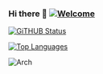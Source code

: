 ### Hi there 👋 [![Welcome](https://img.shields.io/badge/NiTRONDC-WELCOME-brightgreen.svg?style=flat-square)](https://github.com/NiTRONDC)

[![GiTHUB Status](https://github-readme-stats.vercel.app/api?username=NiTRONDC&count_private=true&show_icons=true&theme=radical)](https://github.com/NiTRONDC)

[![Top Languages](https://github-readme-stats.vercel.app/api/top-langs/?username=NiTRONDC&show_icons=true&theme=radical)](https://github.com/NiTRONDC)

![Arch](https://archiveprogram.github.com/)


<!--
**NiTRONDC/NiTRONDC** is a ✨ _special_ ✨ repository because its `README.md` (this file) appears on your GitHub profile.

Here are some ideas to get you started:

- 🔭 I’m currently working on ...
- 🌱 I’m currently learning ...
- 👯 I’m looking to collaborate on ...
- 🤔 I’m looking for help with ...
- 💬 Ask me about ...
- 📫 How to reach me: ...
- 😄 Pronouns: ...
- ⚡ Fun fact: ...


